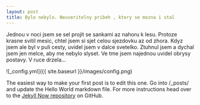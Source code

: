 ```yaml
---
layout: post
title: Bylo nebylo. Neuveritelny pribeh , ktery se mozna i stal
---
```


Jednou v noci jsem se sel projit se sankami az nahoru k lesu. Protoze krasne svitil mesic, chtel jsem si sjet celou sjezdovku az od zhora. Kdyz jsem ale byl v puli cesty, uvidel jsem v dalce svetelko. Ztuhnul jsem a dychal jsem jen melce, aby me nebylo slyset. Ve tme jsem najednou uvidel obrysy postavy. V ruce drzela...

![_config.yml]({{ site.baseurl }}/images/config.png)

The easiest way to make your first post is to edit this one. Go into /_posts/ and update the Hello World markdown file. For more instructions head over to the [Jekyll Now repository](https://github.com/barryclark/jekyll-now) on GitHub.